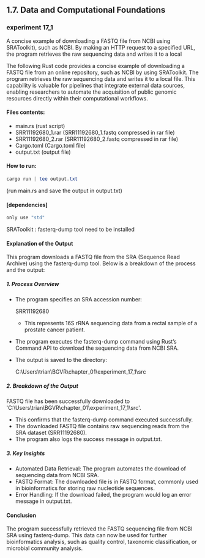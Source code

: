 ## 1.7. Data and Computational Foundations

### experiment 17_1 

A concise example of downloading a FASTQ file from NCBI using SRAToolkit), such as NCBI. By making an HTTP request to a specified URL, the program retrieves the raw sequencing data and writes it to a local

The following Rust code provides a concise example of downloading a FASTQ file from an online repository, such as NCBI by using SRAToolkit. The program retrieves the raw sequencing data and writes it to a local file. This capability is valuable for pipelines that integrate external data sources, enabling researchers to automate the acquisition of public genomic resources directly within their computational workflows.

#### Files contents:
* main.rs (rust script)
* SRR11192680_1.rar (SRR11192680_1.fastq compressed in rar file)
* SRR11192680_2.rar (SRR11192680_2.fastq compressed in rar file)
* Cargo.toml (Cargo.toml file)
* output.txt (output file)

#### How to run:

```powershell
cargo run | tee output.txt
```

(run main.rs and save the output in output.txt)
  
#### [dependencies]

```sh
only use "std"
```

SRAToolkit : fasterq-dump tool need to be installed 

#### Explanation of the Output

This program downloads a FASTQ file from the SRA (Sequence Read Archive) using the fasterq-dump tool. Below is a breakdown of the process and the output:

##### 1. Process Overview

* The program specifies an SRA accession number:

  SRR11192680
  
  * This represents 16S rRNA sequencing data from a rectal sample of a prostate cancer patient.

* The program executes the fasterq-dump command using Rust’s Command API to download the sequencing data from NCBI SRA.

* The output is saved to the directory:

  C:\Users\trian\BGVR\chapter_01\experiment_17_1\src

##### 2. Breakdown of the Output

FASTQ file has been successfully downloaded to 'C:\Users\trian\BGVR\chapter_01\experiment_17_1\src'.

* This confirms that the fasterq-dump command executed successfully.
* The downloaded FASTQ file contains raw sequencing reads from the SRA dataset (SRR11192680).
* The program also logs the success message in output.txt.

##### 3. Key Insights

* Automated Data Retrieval: The program automates the download of sequencing data from NCBI SRA.
* FASTQ Format: The downloaded file is in FASTQ format, commonly used in bioinformatics for storing raw nucleotide sequences.
* Error Handling: If the download failed, the program would log an error message in output.txt.

#### Conclusion

The program successfully retrieved the FASTQ sequencing file from NCBI SRA using fasterq-dump. This data can now be used for further bioinformatics analysis, such as quality control, taxonomic classification, or microbial community analysis.


